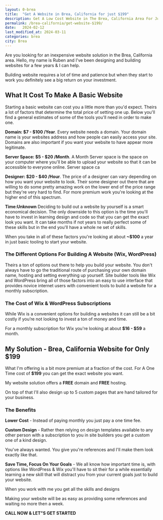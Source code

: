 ```yaml
---
layout: 0-brea
title:  "Get A Website in Brea, California for just $199"
description: Get A Low Cost Website in The Brea, California Area For Just $199 by an Expert Website Designer - Free Domain - Free Server Space - (3 - 5) Premium Custom Pages
permalink: /brea-california/get-website-$199/
date:   2024-02-12
last_modified_at: 2024-03-11
categories: brea
city: Brea
---
```


Are you looking for an inexpensive website solution in the Brea, California area. Hello, my name is Ruben and I've been designing and building websites for a few years & I can help.

Building website requires a lot of time and patience but when they start to work you definitely see a big return on your investment. 

## What It Cost To Make A Basic Website
Starting a basic website can cost you a little more than you'd expect. Theirs a lot of factors that determine the total price of setting one up. Below you'll find a general estimates of some of the tools you'll need in order to make one.

**Domain: $7 - $100 /Year**. Every website needs a domain. Your domain name is your websites address and how people can easily access your site. Domains are also important if you want your website to have appear more legitimate.

**Server Space: $5 - $20 /Month**. A Month Server space is the space on your computer where you'll be able to upload your website so that it can be accessible to everyone online. Server space ca

**Designer: $20 - $40 /Hour**. The price of a designer can vary depending on how you want your website to look. Their some designer out there that are willing to do some pretty amazing work on the lower end of the price range but they're very hard to find. For more premium work you're looking at the higher end of this spectrum.

**Time:Unknown** Deciding to build out a website by yourself is a smart economical decision. The only downside to this option is the time you'll have to invest in learning design and code so that you can get the exact look you want. It can take months if not years to really perfect some of these skills but in the end you'll have a whole ne set of skills. 

When you take in all of these factors you're looking at about **~$100** a year in just basic tooling to start your website. 

### The Different Options For Building A Website (Wix, WordPress)

Theirs a ton of options out there to help you build your website. You don't always have to go the traditional route of purchasing your own domain name, hosting and setting everything up yourself. Site builder tools like Wix and WordPress bring all of those factors into an easy to use interface that provides novice internet users with convenient tools to build a website for a monthly subscription.    

### The Cost of Wix & WordPress Subscriptions

While Wix is a convenient options for building a websites it can still be a bit costly if you’re not looking to invest a ton of money and time.


For a monthly subscription for Wix you're looking at about
**$16 - $59** a month.

## My Solution - Brea, California Website for Only $199
What I'm offering is a bit more premium at a fraction of the cost. For A One Time cost of **$199** you can get the exact website you want.

My website solution offers a **FREE** domain and **FREE** hosting. 

On top of that I'll also design up to 5 custom pages that are hand tailored for your business.

### The Benefits

**Lower Cost** - 
Instead of paying monthly you just pay a one time fee.

**Custom Design** - 
Rather then relying on design templates available to any other person with a subscription to you in site builders you get a custom one of a kind design.  

You've always wanted. You give you're references and I'll make them look exactly like that.

**Save Time, Focus On Your Goals** - 
We all know how important time is, with options like WordPress & Wix you'll have to sit their for a while essentially learning a new skill that will distract you from your current goals just to build your website.    

When you work with me you get all the skills and designs 

Making your website will be as easy as providing some references and waiting no more then a week. 

**CALL NOW & LET"S GET STARTED**


